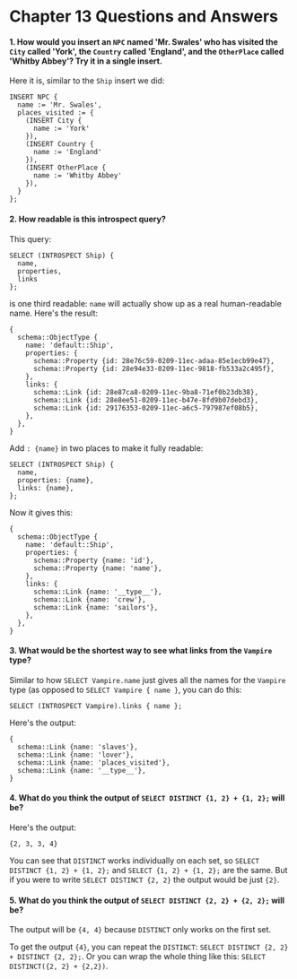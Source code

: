 # Chapter 13 Questions and Answers

#### 1. How would you insert an `NPC` named 'Mr. Swales' who has visited the `City` called 'York', the `Country` called 'England', and the `OtherPlace` called 'Whitby Abbey'? Try it in a single insert.

Here it is, similar to the `Ship` insert we did:

```edgeql
INSERT NPC {
  name := 'Mr. Swales',
  places_visited := {
    (INSERT City {
      name := 'York'
    }),
    (INSERT Country {
      name := 'England'
    }),
    (INSERT OtherPlace {
      name := 'Whitby Abbey'
    }),
  }
};
```

#### 2. How readable is this introspect query?

This query:

```edgeql
SELECT (INTROSPECT Ship) {
  name,
  properties,
  links
};
```

is one third readable: `name` will actually show up as a real human-readable name. Here's the result:

```
{
  schema::ObjectType {
    name: 'default::Ship',
    properties: {
      schema::Property {id: 28e76c59-0209-11ec-adaa-85e1ecb99e47},
      schema::Property {id: 28e94e33-0209-11ec-9818-fb533a2c495f},
    },
    links: {
      schema::Link {id: 28e87ca8-0209-11ec-9ba8-71ef0b23db38},
      schema::Link {id: 28e8ee51-0209-11ec-b47e-8fd9b07debd3},
      schema::Link {id: 29176353-0209-11ec-a6c5-797987ef08b5},
    },
  },
}
```

Add `: {name}` in two places to make it fully readable:

```edgeql
SELECT (INTROSPECT Ship) {
  name,
  properties: {name},
  links: {name},
};
```

Now it gives this:

```
{
  schema::ObjectType {
    name: 'default::Ship',
    properties: {
      schema::Property {name: 'id'},
      schema::Property {name: 'name'},
    },
    links: {
      schema::Link {name: '__type__'},
      schema::Link {name: 'crew'},
      schema::Link {name: 'sailors'},
    },
  },
}
```

#### 3. What would be the shortest way to see what links from the `Vampire` type?

Similar to how `SELECT Vampire.name` just gives all the names for the `Vampire` type (as opposed to `SELECT Vampire { name }`, you can do this:

```edgeql
SELECT (INTROSPECT Vampire).links { name };
```

Here's the output:

```
{
  schema::Link {name: 'slaves'},
  schema::Link {name: 'lover'},
  schema::Link {name: 'places_visited'},
  schema::Link {name: '__type__'},
}
```

#### 4. What do you think the output of `SELECT DISTINCT {1, 2} + {1, 2};` will be?

Here's the output:

```
{2, 3, 3, 4}
```

You can see that `DISTINCT` works individually on each set, so `SELECT DISTINCT {1, 2} + {1, 2};` and `SELECT {1, 2} + {1, 2};` are the same. But if you were to write `SELECT DISTINCT {2, 2}` the output would be just `{2}`.

#### 5. What do you think the output of `SELECT DISTINCT {2, 2} + {2, 2};` will be?

The output will be `{4, 4}` because `DISTINCT` only works on the first set.

To get the output `{4}`, you can repeat the `DISTINCT`: `SELECT DISTINCT {2, 2} + DISTINCT {2, 2};`. Or you can wrap the whole thing like this: `SELECT DISTINCT({2, 2} + {2,2})`.
